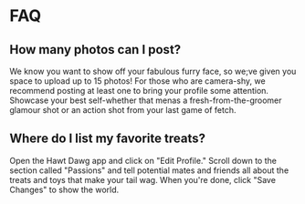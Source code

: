# FAQ



## How many photos can I post?


We know you want to show  off your fabulous furry face, so we;ve given you space to upload up to 15 photos!
For those who are camera-shy, we recommend posting at least one to bring your profile some attention.
Showcase your best self-whether that menas a fresh-from-the-groomer glamour shot or an action shot from your last game of fetch. 



## Where do I list my favorite treats?


Open the Hawt Dawg app and click on "Edit Profile."
Scroll down to the section called "Passions" and tell potential mates and friends all about the treats and toys that make your tail wag. 
When you're done, click "Save Changes" to show the world. 
